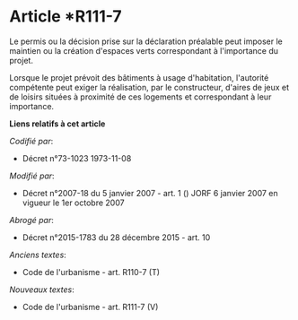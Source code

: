 # Article *R111-7

Le permis ou la décision prise sur la déclaration préalable peut imposer le maintien ou la création d'espaces verts
correspondant à l'importance du projet.

Lorsque le projet prévoit des bâtiments à usage d'habitation, l'autorité compétente peut exiger la réalisation, par le
constructeur, d'aires de jeux et de loisirs situées à proximité de ces logements et correspondant à leur importance.

**Liens relatifs à cet article**

_Codifié par_:

  - Décret n°73-1023 1973-11-08

_Modifié par_:

  - Décret n°2007-18 du 5 janvier 2007 - art. 1 () JORF 6 janvier 2007 en vigueur le 1er octobre 2007

_Abrogé par_:

  - Décret n°2015-1783 du 28 décembre 2015 - art. 10

_Anciens textes_:

  - Code de l'urbanisme - art. R110-7 (T)

_Nouveaux textes_:

  - Code de l'urbanisme - art. R111-7 (V)
